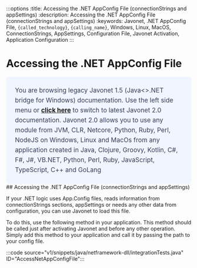 :::options
:title: Accessing the .NET AppConfig File (connectionStrings and appSettings)
:description: Accessing the .NET AppConfig File (connectionStrings and appSettings)
:keywords: Javonet, .NET AppConfig File, `{called_technology}`, `{calling_name}`, Windows, Linux, MacOS, ConnectionStrings, AppSettings, Configuration File, Javonet Activation, Application Configuration
:::

# Accessing the .NET AppConfig File 
<div style="padding: 24px; background: #F0F5FF; border-radius: 8px; flex-direction: column; justify-content: flex-start; align-items: flex-start; gap: 10px; display: flex">
  <div style="justify-content: flex-start; align-items: center; gap: 24px; display: inline-flex">
    <div style="color: #353D5A; font-size: 17px; font-weight: 400; line-height: 27px; letter-spacing: 0.03px; word-wrap: break-word">
You are browsing legacy Javonet 1.5 (Java<>.NET bridge for Windows) documentation. Use the left side menu or <a style="font-weight: bold; text-decoration: underline;" href="/guides/v2/getting-started/about-javonet">click here</a> to switch to latest Javonet 2.0 documentation. Javonet 2.0 allows you to use any module from
JVM, CLR, Netcore, Python, Ruby, Perl, NodeJS on Windows, Linux and MacOs
from any application created in Java, Clojure, Groovy, Kotlin, C#, F#, J#, VB.NET, Python, Perl, Ruby, JavaScript, TypeScript, C++ and GoLang
    </div>
  </div>
</div>
## Accessing the .NET AppConfig File (connectionStrings and appSettings)  
  
If your .NET logic uses App.Config files, reads information from connectionStrings sections, appSettings or needs any other data from configuration, you can use Javonet to load this file.    
  
To do this, use the following method in your application. This method should be called just after activating Javonet and before any other operation. Simply add this method to your application and call it by passing the path to your config file.     

:::code source="v1/snippets/java/netframework-dll/integrationTests.java" ID="AccessNetAppConfigFile":::
  